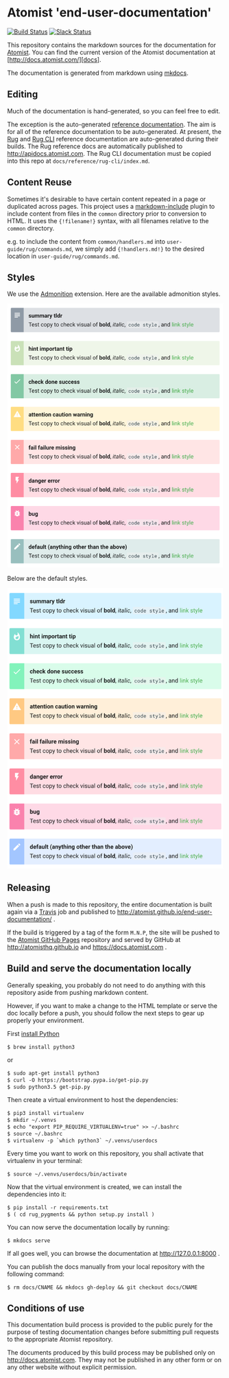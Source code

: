 # Atomist 'end-user-documentation'

[![Build Status](https://travis-ci.org/atomist/end-user-documentation.svg?branch=master)](https://travis-ci.org/atomist/end-user-documentation)
[![Slack Status](https://join.atomist.com/badge.svg)](https://join.atomist.com/)

This repository contains the markdown sources for the documentation
for [Atomist][atomist].  You can find the current version of the
Atomist documentation at [http://docs.atomist.com/][docs].

[atomist]: https://www.atomist.com/
[docs]: http://docs.atomist.com/

The documentation is generated from markdown using [mkdocs][].

[mkdocs]: http://www.mkdocs.org/

## Editing

Much of the documentation is hand-generated, so you can feel free to
edit.

The exception is the
auto-generated [reference documentation](docs/reference/).  The aim is
for all of the reference documentation to be auto-generated.  At
present, the [Rug][rug] and [Rug CLI][cli] reference documentation are
auto-generated during their builds.  The Rug reference docs are
automatically published to http://apidocs.atomist.com.  The Rug CLI
documentation must be copied into this repo at
`docs/reference/rug-cli/index.md`.

[rug]: https://github.com/atomist/rug
[cli]: https://github.com/atomist/rug-cli

## Content Reuse

Sometimes it's desirable to have certain content repeated in a page or duplicated
across pages. This project uses a [markdown-include][] plugin to include content
from files in the `common` directory prior to conversion to HTML. It uses the
`{!filename!}` syntax, with all filenames relative to the `common` directory.

e.g. to include the content from `common/handlers.md` into `user-guide/rug/commands.md`,
we simply add `{!handlers.md!}` to the desired location in `user-guide/rug/commands.md`.

[markdown-include]: https://github.com/cmacmackin/markdown-include

## Styles

We use the [Admonition][admonition] extension.  Here are the available
admonition styles.

![Admonition Classes](images/admonition-classes.png)

Below are the default styles.

![Admonition Classes](images/admonition-classes-default.png)

[admonition]: https://pythonhosted.org/Markdown/extensions/admonition.html

<!-- to recreate the above image
!!! tldr "summary tldr"
    Test copy to check visual of **bold**, *italic*, `code style`, and [link style][ts]

!!! important "hint important tip"
    Test copy to check visual of **bold**, *italic*, `code style`, and [link style][ts]

!!! check "check done success"
    Test copy to check visual of **bold**, *italic*, `code style`, and [link style][ts]

!!! caution "attention caution warning"
    Test copy to check visual of **bold**, *italic*, `code style`, and [link style][ts]

!!! fail "fail failure missing"
    Test copy to check visual of **bold**, *italic*, `code style`, and [link style][ts]

!!! danger "danger error"
    Test copy to check visual of **bold**, *italic*, `code style`, and [link style][ts]

!!! bug "bug"
    Test copy to check visual of **bold**, *italic*, `code style`, and [link style][ts]

!!! default "default (anything other than the above)"
    Test copy to check visual of **bold**, *italic*, `code style`, and [link style][ts]

[ts]: https://www.typescriptlang.org/
-->

## Releasing

When a push is made to this repository, the entire documentation is
built again via a [Travis][travis] job and published to
http://atomist.github.io/end-user-documentation/ .

[travis]: https://travis-ci.com/atomisthq/end-user-documentation

If the build is triggered by a tag of the form `M.N.P`, the site will
be pushed to the [Atomist GitHub Pages][pages] repository and served
by GitHub at http://atomisthq.github.io and https://docs.atomist.com .

[pages]: https://github.com/atomisthq/atomisthq.github.io

## Build and serve the documentation locally

Generally speaking, you probably do not need to do anything
with this repository aside from pushing markdown content.

However, if you want to make a change to the HTML template
or serve the doc locally before a push, you should follow the
next steps to gear up properly your environment.

First [install Python](https://github.com/Homebrew/brew/blob/master/share/doc/homebrew/Homebrew-and-Python.md)

```
$ brew install python3
```
or

```
$ sudo apt-get install python3
$ curl -O https://bootstrap.pypa.io/get-pip.py
$ sudo python3.5 get-pip.py
```

Then create a virtual environment to host the dependencies:

```
$ pip3 install virtualenv
$ mkdir ~/.venvs
$ echo "export PIP_REQUIRE_VIRTUALENV=true" >> ~/.bashrc
$ source ~/.bashrc
$ virtualenv -p `which python3` ~/.venvs/userdocs
```

Every time you want to work on this repository,
you shall activate that virtualenv in your terminal:

```
$ source ~/.venvs/userdocs/bin/activate
```

Now that the virtual environment is created, we can
install the dependencies into it:

```
$ pip install -r requirements.txt
$ ( cd rug_pygments && python setup.py install )
```

You can now serve the documentation locally by running:

```
$ mkdocs serve
```

If all goes well, you can browse the documentation at
http://127.0.0.1:8000 .

You can publish the docs manually from your local repository with the
following command:

```
$ rm docs/CNAME && mkdocs gh-deploy && git checkout docs/CNAME
```

## Conditions of use

This documentation build process is provided to the public purely for
the purpose of testing documentation changes before submitting pull
requests to the appropriate Atomist repository.

The documents produced by this build process may be published only on
http://docs.atomist.com. They may not be published in any other form
or on any other website without explicit permission.

